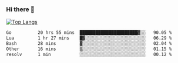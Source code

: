 ### Hi there 👋

<!--
**3Xpl0it3r/3Xpl0it3r** is a ✨ _special_ ✨ repository because its `README.md` (this file) appears on your GitHub profile.

Here are some ideas to get you started:

- 🔭 I’m currently working on ...
- 🌱 I’m currently learning ...
- 👯 I’m looking to collaborate on ...
- 🤔 I’m looking for help with ...
- 💬 Ask me about ...
- 📫 How to reach me: ...
- 😄 Pronouns: ...
- ⚡ Fun fact: ...
-->


[![Top Langs](https://github-readme-stats.vercel.app/api/top-langs/?username=3Xpl0it3r&layout=compact)](https://github.com/3Xpl0it3r/3Xpl0it3r)

<!--START_SECTION:waka-->

```txt
Go          20 hrs 55 mins  ██████████████████████▓░░   90.05 %
Lua         1 hr 27 mins    █▓░░░░░░░░░░░░░░░░░░░░░░░   06.29 %
Bash        28 mins         ▓░░░░░░░░░░░░░░░░░░░░░░░░   02.04 %
Other       16 mins         ▒░░░░░░░░░░░░░░░░░░░░░░░░   01.15 %
resolv      1 min           ░░░░░░░░░░░░░░░░░░░░░░░░░   00.12 %
```

<!--END_SECTION:waka-->
